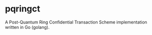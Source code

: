 # pqringct
A Post-Quantum Ring Confidential Transaction Scheme implementation written in Go (golang).
